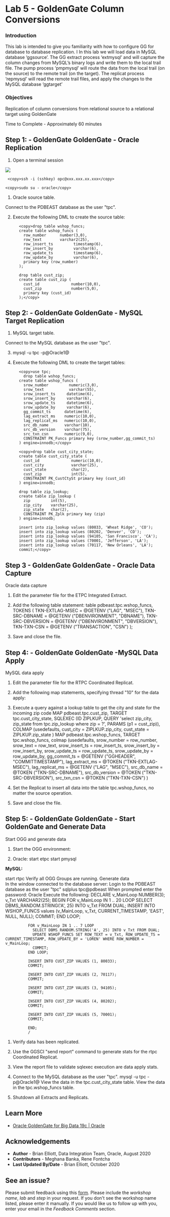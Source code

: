 # Lab 5 - GoldenGate Column Conversions

### Introduction

This lab is intended to give you familiarity with how to configure GG for database to database replication. I
In this lab we will load data in MySQL database ‘ggsource’. The GG extract process ‘extmysql’ and will
capture the column changes from MySQL’s binary logs and write them to the local trail file. The pump process ‘pmpmysql’ will route the data from the local trail (on the source) to the remote trail (on the target). The replicat process ‘repmysql’ will read the remote trail files, and apply the changes to the MySQL database ‘ggtarget’

### Objectives
Replication of column conversions from relational source to a relational target using GoldenGate

Time to Complete -
Approximately 60 minutes

## **Step 1:** - GoldenGate GoldenGate - Oracle Replication

1. Open a terminal session

![](./images/terminal3.png)


````
 <copy>ssh -i (sshkey) opc@xxx.xxx.xx.xxx</copy>
````
````
<copy>sudo su - oracle</copy>
````
1. Oracle source table.

Connect to the PDBEAST database as the user "tpc".

2. Execute the following DML to create the source table:

````
      <copy>drop table wshop_funcs;
      create table wshop_funcs (
        row_number    	number(3,0),
        row_text		varchar2(25),
        row_insert_ts         timestamp(6),
        row_insert_by         varchar(6),
        row_update_ts         timestamp(6),
        row_update_by         varchar(6),
        primary key (row_number)
      );

      drop table cust_zip;
      create table cust_zip (
        cust_id              number(10,0),
        cust_zip             number(5,0),
        primary key (cust_id)
      );</copy>

````

## **Step 2:** - GoldenGate GoldenGate - MySQL Target Replication

1. MySQL target table.

Connect to the MySQL database as the user "tpc".

3. mysql -u tpc -p@Oracle1@

4. Execute the following DML to create the target tables:

````
      <copy>use tpc;
    	drop table wshop_funcs;
      create table wshop_funcs (
        srow_number       	numeric(3,0),
        srow_text		    varchar(55),
        srow_insert_ts     datetime(6),
        srow_insert_by     varchar(6),
        srow_update_ts     datetime(6),
        srow_update_by     varchar(6),
        gg_commit_ts      datetime(6),
        lag_extract_ms    numeric(10,0),
        lag_replicat_ms   numeric(10,0),
        src_db_name       varchar(10),
        src_db_version    varchar(75),
        src_txn_csn       numeric(9,0),
        CONSTRAINT PK_Funcs primary key (srow_number,gg_commit_ts)
      ) engine=innodb;</copy>

````
  
````
      <copy>drop table cust_city_state;
      create table cust_city_state (
        cust_id              numeric(10,0),
        cust_city            varchar(25),
        cust_state           char(2),
        cust_zip             int(5),
        CONSTRAINT PK_CustCtySt primary key (cust_id)
      ) engine=innodb;

      drop table zip_lookup;
      create table zip_lookup (
        zip         int(5),
        zip_city    varchar(25),
        zip_state   char(2),
        CONSTRAINT PK_Zplk primary key (zip)
      ) engine=innodb;

      insert into zip_lookup values (80033, 'Wheat Ridge', 'CO');
      insert into zip_lookup values (80202, 'Denver', 'CO');
      insert into zip_lookup values (94105, 'San Francisco', 'CA');
      insert into zip_lookup values (70001, 'Jefferson', 'LA');
      insert into zip_lookup values (70117, 'New Orleans', 'LA');
      commit;</copy>
````

## **Step 3**  - GoldenGate GoldenGate - Oracle Data Capture

Oracle data capture

1. Edit the parameter file for the ETPC Integrated Extract.

2. Add the following table statement:
table pdbeast.tpc.wshop_funcs, TOKENS (
           TKN-EXTLAG-MSEC = @GETENV ("LAG", "MSEC"),
           TKN-SRC-DBNAME = @GETENV ("DBENVIRONMENT", "DBNAME"),
           TKN-SRC-DBVERSION = @GETENV ("DBENVIRONMENT", "DBVERSION"),
           TKN-TXN-CSN = @GETENV ("TRANSACTION", "CSN")
         );

3. Save and close the file.

## **Step 4:**  - GoldenGate GoldenGate -MySQL Data Apply

MySQL data apply

1. Edit the parameter file for the RTPC Coordinated Replicat.

2. Add the following map statements, specifying thread "10" for the data apply:

3. Execute a query against a lookup table to get the city and state for the
incoming zip code
        MAP pdbeast.tpc.cust_zip, TARGET tpc.cust_city_state,
         SQLEXEC (ID ZIPLKUP, 
           QUERY 'select zip_city, zip_state from tpc.zip_lookup where zip = ?',
           PARAMS (p1 = cust_zip)),
         COLMAP (usedefaults,
                 cust_city = ZIPLKUP.zip_city,
                 cust_state = ZIPLKUP.zip_state
        )
MAP pdbeast.tpc.wshop_funcs, TARGET tpc.wshop_funcs,
           colmap (usedefaults,
		           srow_number = row_number,
                   srow_text = row_text,
                   srow_insert_ts = row_insert_ts,
                   srow_insert_by = row_insert_by,
                   srow_update_ts = row_update_ts,
                   srow_update_by = row_update_by,
                   gg_commit_ts = @GETENV ("GGHEADER", "COMMITTIMESTAMP"),
                   lag_extract_ms = @TOKEN ("TKN-EXTLAG-MSEC"),
                   lag_replicat_ms = @GETENV ("LAG", "MSEC"),
                   src_db_name = @TOKEN ("TKN-SRC-DBNAME"),
                   src_db_version = @TOKEN ("TKN-SRC-DBVERSION"),
                   src_txn_csn = @TOKEN ("TKN-TXN-CSN")
         )	 

4. Set the Replicat to insert all data into the table tpc.wshop_funcs, no matter the 
	      source operation.

5. Save and close the file.		


## **Step 5:** - GoldenGate GoldenGate - Start GoldenGate and Generate Data

Start OGG and generate data

1. Start the OGG environment:

2. Oracle: 
start etpc
       start pmysql  


 **MySQL:** 
   
start rtpc
Verify all OGG Groups are running.
Generate data  
In the window connected to the database server:
Login to the PDBEAST database as the user "tpc"
sqlplus tpc@pdbeast
When prompted enter the password: Oracle
Execute the following:
		    DECLARE
              v_MainLoop     NUMBER(3);
              v_Txt          VARCHAR2(25);
            BEGIN
              FOR v_MainLoop IN 1 .. 20 LOOP
                SELECT DBMS_RANDOM.STRING('A', 25) INTO v_Txt FROM DUAL;
                INSERT INTO WSHOP_FUNCS values (v_MainLoop, v_Txt, CURRENT_TIMESTAMP, 'EAST', NULL, NULL);
                COMMIT;
              END LOOP;
   
              FOR v_MainLoop IN 1 .. 7 LOOP
                SELECT DBMS_RANDOM.STRING('A', 25) INTO v_Txt FROM DUAL;
                UPDATE WSHOP_FUNCS SET ROW_TEXT = v_Txt, ROW_UPDATE_TS = CURRENT_TIMESTAMP, ROW_UPDATE_BY = 'LOREN' WHERE ROW_NUMBER = v_MainLoop;
                COMMIT;
              END LOOP;  

              INSERT INTO CUST_ZIP VALUES (1, 80033);
              COMMIT;

              INSERT INTO CUST_ZIP VALUES (2, 70117);
              COMMIT;

              INSERT INTO CUST_ZIP VALUES (3, 94105);
              COMMIT;

              INSERT INTO CUST_ZIP VALUES (4, 80202);
              COMMIT;

              INSERT INTO CUST_ZIP VALUES (5, 70001);
              COMMIT;
   
              END;
              /
			  
1. Verify data has been replicated.

2. Use the GGSCI "send report" command to generate stats for the rtpc Coordinated Replicat.

3. View the report file to validate sqlexec execution are data apply stats.

4. Connect to the MySQL database as the user "tpc".
mysql -u tpc -p@Oracle1@
View the data in the tpc.cust_city_state table.
View the data in the tpc.wshop_funcs table.
   
8. Shutdown all Extracts and Replicats.

## Learn More

* [Oracle GoldenGate for Big Data 19c | Oracle](https://www.oracle.com/middleware/data-integration/goldengate/big-data/)

## Acknowledgements
* **Author** - Brian Elliott, Data Integration Team, Oracle, August 2020
* **Contributors** - Meghana Banka, Rene Fontcha
* **Last Updated By/Date** - Brian Elliott, October 2020

## See an issue?
Please submit feedback using this [form](https://apexapps.oracle.com/pls/apex/f?p=133:1:::::P1_FEEDBACK:1). Please include the *workshop name*, *lab* and *step* in your request.  If you don't see the workshop name listed, please enter it manually. If you would like us to follow up with you, enter your email in the *Feedback Comments* section.

  